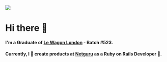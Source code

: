 ![](https://komarev.com/ghpvc/?username=GWiktorzak&color=blue&style=plastic&label=👁)
# Hi there 👋
#### I'm a Graduate of [Le Wagon London](https://www.lewagon.com/london/web-development-course/full-time) - Batch #523. 

#### Currently, I 💚 create products at [Netguru](https://www.netguru.com) as a Ruby on Rails Developer 🚀.

